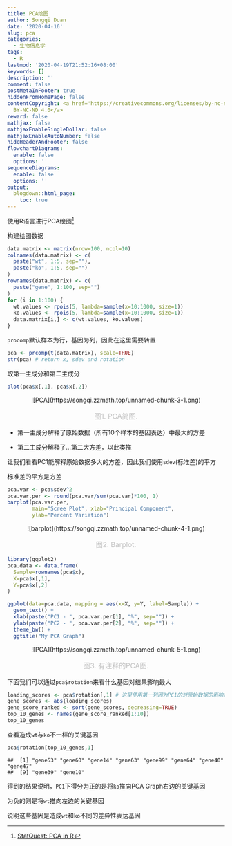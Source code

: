 ```yaml
---
title: PCA绘图
author: Songqi Duan
date: '2020-04-16'
slug: pca
categories:
  - 生物信息学
tags:
  - R
lastmod: '2020-04-19T21:52:16+08:00'
keywords: []
description: ''
comment: false
postMetaInFooter: true
hiddenFromHomePage: false
contentCopyright: <a href='https://creativecommons.org/licenses/by-nc-nd/4.0/'>CC
  BY-NC-ND 4.0</a>
reward: false
mathjax: false
mathjaxEnableSingleDollar: false
mathjaxEnableAutoNumber: false
hideHeaderAndFooter: false
flowchartDiagrams:
  enable: false
  options: ''
sequenceDiagrams:
  enable: false
  options: ''
output:
  blogdown::html_page:
    toc: true
---
```

使用R语言进行PCA绘图[^1]

构建绘图数据
```R
data.matrix <- matrix(nrow=100, ncol=10)
colnames(data.matrix) <- c(
  paste("wt", 1:5, sep=""),
  paste("ko", 1:5, sep="")
)
rownames(data.matrix) <- c(
  paste("gene", 1:100, sep="")
)
for (i in 1:100) {
  wt.values <- rpois(5, lambda=sample(x=10:1000, size=1))
  ko.values <- rpois(5, lambda=sample(x=10:1000, size=1))
  data.matrix[i,] <- c(wt.values, ko.values)
}
```

`procomp`默认样本为行，基因为列，因此在这里需要转置
```R
pca <- prcomp(t(data.matrix), scale=TRUE)
str(pca) # return x, sdev and rotation
```

取第一主成分和第二主成分
```R
plot(pca$x[,1], pca$x[,2]) 
```

<center>
![PCA](https://songqi.zzmath.top/unnamed-chunk-3-1.png)
</center>
<center style="font-size:16px;color:#C0C0C0;margin-block-start: 1em;margin-block-end: 1em;">图1. PCA简图.</center>

- 第一主成分解释了原始数据（所有10个样本的基因表达）中最大的方差

- 第二主成分解释了...第二大方差，以此类推

让我们看看PC1能解释原始数据多大的方差，因此我们使用`sdev`(标准差)的平方

标准差的平方是方差
```R
pca.var <- pca$sdev^2
pca.var.per <- round(pca.var/sum(pca.var)*100, 1)
barplot(pca.var.per, 
        main="Scree Plot", xlab="Principal Component",
        ylab="Percent Variation")
```

<center>
![barplot](https://songqi.zzmath.top/unnamed-chunk-4-1.png)
</center>
<center style="font-size:16px;color:#C0C0C0;margin-block-start: 1em;margin-block-end: 1em;">图2. Barplot.</center>

```R
library(ggplot2)
pca.data <- data.frame(
  Sample=rownames(pca$x),
  X=pca$x[,1],
  Y=pca$x[,2]
)

ggplot(data=pca.data, mapping = aes(x=X, y=Y, label=Sample)) +
  geom_text() + 
  xlab(paste("PC1 - ", pca.var.per[1], "%", sep="")) + 
  ylab(paste("PC2 - ", pca.var.per[2], "%", sep="")) + 
  theme_bw() +
  ggtitle("My PCA Graph")
```

<center>
![PCA](https://songqi.zzmath.top/unnamed-chunk-5-1.png)
</center>
<center style="font-size:16px;color:#C0C0C0;margin-block-start: 1em;margin-block-end: 1em;">图3. 有注释的PCA图.</center>

下面我们可以通过`pca$rotation`来看什么基因对结果影响最大
```R
loading_scores <- pca$rotation[,1] # 这里使用第一列因为PC1的对原始数据的影响达到91%
gene_scores <- abs(loading_scores)
gene_score_ranked <- sort(gene_scores, decreasing=TRUE)
top_10_genes <- names(gene_score_ranked[1:10])
top_10_genes
```

查看造成`wt`与`ko`不一样的关键基因

```R
pca$rotation[top_10_genes,1]
```

```Text
##  [1] "gene53" "gene60" "gene14" "gene63" "gene99" "gene64" "gene40" "gene47"
##  [9] "gene39" "gene10"
```

得到的结果说明，`PC1`下得分为正的是将`ko`推向PCA Graph右边的关键基因

为负的则是将`wt`推向左边的关键基因

说明这些基因是造成`wt`和`ko`不同的差异性表达基因

[^1]: [StatQuest: PCA in R](https://www.youtube.com/watch?v=0Jp4gsfOLMs&list=PLblh5JKOoLUJJpBNfk8_YadPwDTO2SCbx)
